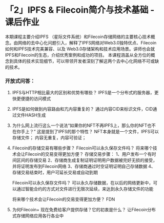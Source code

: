 # 「2」IPFS & Filecoin简介与技术基础 - 课后作业

本期课程主要介绍IPFS （星际文件系统）和Filecoin存储网络的主要核心技术概念。由网络的去中心化问题引入，解释了IPFS网络对Web3.0独特优点、Filecoin如何和IPFS技术完美兼容、以及 Web3.0存储架构和技术应用场景。讲师也会就IPFS和Filecoin的生态，介绍优秀案例和成功的项目。 本课程涵盖从全方位的概念到具体的技术实现细节，可以带领开发者深刻了解这两个去中心化网络不可或缺的技术。

### 开放式问答：

1. IPFS与HTTP相比最大的区别和优势有哪些？ 
    IPFS是一个分布式的服务器，更快更便捷的访问模式
2. IPFS是如何做到内容路由和亢内容重复的？
    通过内容CID来标识文件，CID通过文件HASH生成
3. 为什么网上流行这么一个说法“如果你的NFT不再IPFS上，那么你的NFT也不在你手上？” 这是提到了IPFS的那个特性？
    NFT本身就是一个文件，IPFS可以存储文件；
    内容无重复，内容可验证；
4. Filecoin的存储交易有哪些步骤？ Filecoin可以永久保存文件吗？ 将来哪个技术会让Filecoin的交易变得更加方便？
    存储交易步骤：
    1、用户发布一个有时间区间的存储交易
    2、存储商生成复制证明证明用户数据被完好无损的接受，并将证明发布到Filecoin网络
    3、存储商通过时空证明证明自己存储数据
    4、存储交易结束时，用户可延长交易或自动到期
    
    Filecoin可以永久保存文件吗？
    可以永久存储数据，在以后的网络更新中，可以通过智能合约的方式对文件进行无限次延续，来达到永久存储文件的功能

    将来哪个技术会让Filecoin的交易变得更加方便？
    FDN

5. 为何Filecoin+ 现在免费给客户提供存储？它的初衷是什么？
    让Filecoin分布式存储网络应用各行各业中

